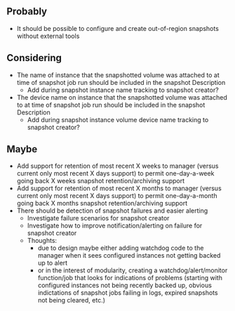 ## Probably

- It should be possible to configure and create out-of-region snapshots without external tools

## Considering

- The name of instance that the snapshotted volume was attached to at time of snapshot job run should be included in the snapshot Description
  - Add during snapshot instance name tracking to snapshot creator?
- The device name on instance that the snapshotted volume was attached to at time of snapshot job run should be included in the snapshot Description
  - Add during snapshot instance volume device name tracking to snapshot creator?

## Maybe

- Add support for retention of most recent X weeks to manager (versus current only most recent X days support) to permit one-day-a-week going back X weeks snapshot retention/archiving support
- Add support for retention of most recent X months to manager (versus current only most recent X days support) to permit one-day-a-month going back X months snapshot retention/archiving support
- There should be detection of snapshot failures and easier alerting
  - Investigate failure scenarios for snapshot creator
  - Investigate how to improve notification/alerting on failure for snapshot creator
  - Thoughts:
    - due to design maybe either adding watchdog code to the manager when it sees configured instances not getting backed up to alert
    - or in the interest of modularity, creating a watchdog/alert/monitor function/job that looks for indications of problems (starting with configured instances not being recently backed up, obvious indictations of snapshot jobs failing in logs, expired snapshots not being cleared, etc.)
